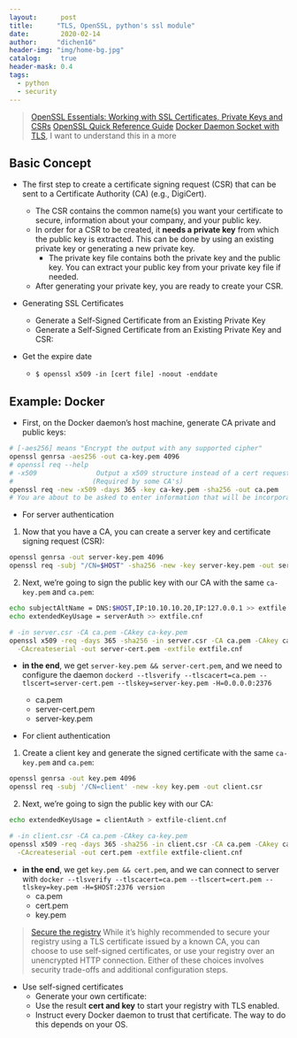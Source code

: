```yaml
---
layout:      post
title:      "TLS, OpenSSL, python's ssl module"
date:        2020-02-14
author:     "dichen16"
header-img: "img/home-bg.jpg"
catalog:     true
header-mask: 0.4
tags:
  - python
  - security
---
```


> [OpenSSL Essentials: Working with SSL Certificates, Private Keys and CSRs](https://www.digitalocean.com/community/tutorials/openssl-essentials-working-with-ssl-certificates-private-keys-and-csrs)
> [OpenSSL Quick Reference Guide](https://www.digicert.com/kb/ssl-support/openssl-quick-reference-guide.htm)
> [Docker Daemon Socket with TLS](https://docs.docker.com/engine/security/https/), I want to understand this in a more 

## Basic Concept

- The first step to create a certificate signing request (CSR) that can be sent to a Certificate Authority (CA) (e.g., DigiCert).
	- The CSR contains the common name(s) you want your certificate to secure, information about your company, and your public key.
	- In order for a CSR to be created, it **needs a private key** from which the public key is extracted. This can be done by using an existing private key or generating a new private key.
		- The private key file contains both the private key and the public key. You can extract your public key from your private key file if needed.
	- After generating your private key, you are ready to create your CSR.

- Generating SSL Certificates
	- Generate a Self-Signed Certificate from an Existing Private Key
	- Generate a Self-Signed Certificate from an Existing Private Key and CSR: 

- Get the expire date
    - `$ openssl x509 -in [cert file] -noout -enddate`
## Example: Docker

- First, on the Docker daemon’s host machine, generate CA private and public keys:

```bash
# [-aes256] means "Encrypt the output with any supported cipher"
openssl genrsa -aes256 -out ca-key.pem 4096
# openssl req --help
# -x509               Output a x509 structure instead of a cert request
#                    (Required by some CA's)
openssl req -new -x509 -days 365 -key ca-key.pem -sha256 -out ca.pem
# You are about to be asked to enter information that will be incorporated into your certificate request.
```

- For server authentication

1) Now that you have a CA, you can create a server key and certificate signing request (CSR):

```bash
openssl genrsa -out server-key.pem 4096
openssl req -subj "/CN=$HOST" -sha256 -new -key server-key.pem -out server.csr
```

2) Next, we’re going to sign the public key with our CA with the same `ca-key.pem` and `ca.pem`:

```bash
echo subjectAltName = DNS:$HOST,IP:10.10.10.20,IP:127.0.0.1 >> extfile.cnf
echo extendedKeyUsage = serverAuth >> extfile.cnf

# -in server.csr -CA ca.pem -CAkey ca-key.pem
openssl x509 -req -days 365 -sha256 -in server.csr -CA ca.pem -CAkey ca-key.pem \
  -CAcreateserial -out server-cert.pem -extfile extfile.cnf
```

- **in the end**, we get `server-key.pem && server-cert.pem`, and we need to configure the daemon `dockerd --tlsverify --tlscacert=ca.pem --tlscert=server-cert.pem --tlskey=server-key.pem -H=0.0.0.0:2376`
	- ca.pem
	- server-cert.pem
	- server-key.pem


-  For client authentication

1) Create a client key and generate the signed certificate with the same `ca-key.pem` and `ca.pem`:

```bash
openssl genrsa -out key.pem 4096
openssl req -subj '/CN=client' -new -key key.pem -out client.csr
```

2) Next, we’re going to sign the public key with our CA:
```bash
echo extendedKeyUsage = clientAuth > extfile-client.cnf

# -in client.csr -CA ca.pem -CAkey ca-key.pem 
openssl x509 -req -days 365 -sha256 -in client.csr -CA ca.pem -CAkey ca-key.pem \
  -CAcreateserial -out cert.pem -extfile extfile-client.cnf
```
- **in the end**, we get `key.pem && cert.pem`, and we can connect to server with `docker --tlsverify --tlscacert=ca.pem --tlscert=cert.pem --tlskey=key.pem -H=$HOST:2376 version`
	- ca.pem
	- cert.pem
	- key.pem

> [Secure the registry](https://docs.docker.com/registry/insecure/)
> While it’s highly recommended to secure your registry using a TLS certificate issued by a known CA, you can choose to use self-signed certificates, or use your registry over an unencrypted HTTP connection. Either of these choices involves security trade-offs and additional configuration steps.

- Use self-signed certificates
	- Generate your own certificate:
	- Use the result **cert and key** to start your registry with TLS enabled.
	- Instruct every Docker daemon to trust that certificate. The way to do this depends on your OS.


